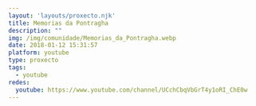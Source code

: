 ```yaml
---
layout: 'layouts/proxecto.njk'
title: Memorias da Pontragha
description: ""
img: /img/comunidade/Memorias_da_Pontragha.webp
date: 2018-01-12 15:31:57
platform: youtube
type: proxecto
tags:
  - youtube
redes:
  youtube: https://www.youtube.com/channel/UCchCbqVbGrT4y1oRI_ChE0w
---
```


